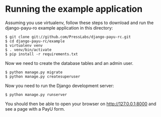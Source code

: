 # Running the example application

Assuming you use virtualenv, follow these steps to download and run the
django-payu-ro example application in this directory:

```
$ git clone git://github.com/PressLabs/django-payu-rc.git
$ cd django-payu-rc/example
$ virtualenv venv
$ . venv/bin/activate
$ pip install -r requirements.txt
```

Now we need to create the database tables and an admin user.

```
$ python manage.py migrate
$ python manage.py createsuperuser
```

Now you need to run the Django development server:

```
$ python manage.py runserver
```

You should then be able to open your browser on http://127.0.0.1:8000 and see
a page with a PayU form.
